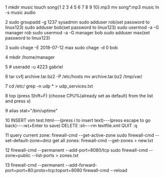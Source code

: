 1	mkdir music
	touch song{1 2 3 4 5 6 7 8 9 10}.mp3
	mv song*.mp3 music
	ln -s music audio
	
2	sudo groupadd -g 1237 sysadmin
	sudo adduser rob(set password to linux123)
	sudo adduser bob(set password to linux123)
	sudo usermod -a -G manager rob
	sudo usermod -a -G manager bob
	sudo adduser max(set password to linux123)

3	sudo chage -E 2018-07-12 max
	sudo chage -d 0 bob
		
4	mkdir /home/manager

5	# useradd -u 4223 gabriel

6	tar cvfj archive.tar.bz2 -P /etc/hosts
	mv archive.tar.bz2 /tmp/var/

7	cd /etc/
	grep -n udp * > udp_services.txt

8	top
	(press Shift+F)
	(choose CPU%(already set as default) from the list and press s)
	
9	alias stat="/bin/uptime" 

10	INSERT
	vim test.html---(press i to insert text)---(press escape to go back)---:w(+Enter to save)
	DELETE
	:sh---rm textfile.xml
	QUIT
	:q

11	query current zone: firewall-cmd --get-active-zone
	sudo firewall-cmd --set-default-zone=dmz
	get all zones: firewall-cmd --get-zones > new.txt
	
12	firewall-cmd --permanent --add-port=8080/tcp
	sudo firewall-cmd --zone=public --list-ports > zones.txt

13	firewall-cmd --permanent --add-forward-port=port=80:proto=tcp:toport=8080
	firewall-cmd --reload

	
	
